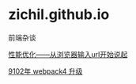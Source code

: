 # zichil.github.io
前端杂谈

[性能优化——从浏览器输入url开始说起](https://github.com/zichil/zichil.github.io/issues/4)

[9102年 webpack4 升级](https://github.com/zichil/zichil.github.io/issues/5)
